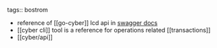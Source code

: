tags:: bostrom

- reference of [[go-cyber]] lcd api in [swagger docs](https://lcd.bostrom.cybernode.ai)
- [[cyber cli]] tool is a reference for operations related [[transactions]]
- [[cyber/api]]